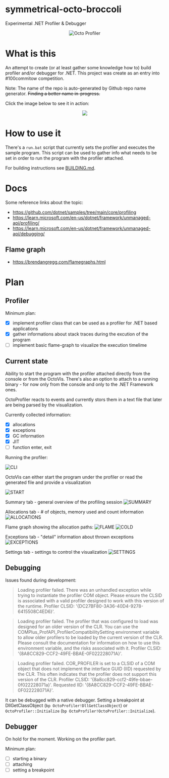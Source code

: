 # symmetrical-octo-broccoli
Experimental .NET Profiler &amp; Debugger

<p align="center">
<img src="img/logo.jpeg" alt="Octo Profiler" />
</center>

# What is this #
An attempt to create (or at least gather some knowledge how to) build profiler and/or debugger for .NET.
This project was create as an entry into #100commitow competition.

Note: The name of the repo is auto-generated by Github repo name generator. ~~Finding a better name in-progress.~~

Click the image below to see it in action:
<p align="center">
<a href="https://www.dropbox.com/scl/fi/04hipywza185yj8gcmw0b/octo-profiler.gif?rlkey=jnq7vz5r4rzdek7kmx1sqiist&e=1&st=4fueg308&dl=0&raw=1">
<img src="img/in_action.png" /></a>
</p>

# How to use it #
There's a `run.bat` script that currently sets the profiler and executes the sample program. This script can be used to gather info
what needs to be set in order to run the program with the profiler attached.

For building instructions see [BUILDING.md](BUILDING.md).

# Docs #
Some reference links about the topic:
- https://github.com/dotnet/samples/tree/main/core/profiling
- https://learn.microsoft.com/en-us/dotnet/framework/unmanaged-api/profiling/
- https://learn.microsoft.com/en-us/dotnet/framework/unmanaged-api/debugging/

## Flame graph ##
- https://brendangregg.com/flamegraphs.html

# Plan #

## Profiler ##

Minimum plan:
- [x] implement profiler class that can be used as a profiler for .NET based applications
- [x] gather informations about stack traces during the excution of the program
- [ ] implement basic flame-graph to visualize the execution timelime

## Current state ##

Ability to start the program with the profiler attached directly from the console or from the OctoVis. There's also an option to attach to a running binary - for now only from the console and only to the .NET Framework ones.

OctoProfiler reacts to events and currently stors them in a text file that later are being parsed by the visualization.

Currently collected information:
- [x] allocations
- [x] exceptions
- [x] GC information
- [x] JIT
- [ ] function enter, exit

Running the profiler:

![CLI](img/cli.png)

OctoVis can either start the program under the profiler or read the generated file and provide a visualization

![START](img/gui_start.png)

Summary tab - general overview of the profiling session
![SUMMARY](img/gui_summary.png)

Allocations tab - # of objects, memory used and count information
![ALLOCATIONS](img/gui_allocations.png)

Flame graph showing the allocation paths:
![FLAME](img/gui_flame_hot.png)
![COLD](img/gui_flame_cold.png)

Exceptions tab - "detail" information about thrown exceptions
![EXCEPTIONS](img/gui_exceptions.png)

Settings tab - settings to control the visualization
![SETTINGS](img/gui_settings.png)

## Debugging ##

Issues found during development:

> Loading profiler failed.  There was an unhandled exception while trying to instantiate the profiler COM object.  Please ensure the CLSID is associated with a valid profiler designed to work with this version of the runtime.  Profiler CLSID: '{DC27BF80-3A36-40D4-9278-6415508C4ED6}'.

> Loading profiler failed.   The profiler that was configured to load was designed for an older version of the CLR.  You can use the COMPlus_ProfAPI_ProfilerCompatibilitySetting environment variable to allow older profilers to be loaded by the current version of the CLR.  Please consult the documentation for information on how to use this environment variable, and the risks associated with it.  Profiler CLSID: '{8A8CC829-CCF2-49FE-BBAE-0F022228071A}'.

> Loading profiler failed.  COR_PROFILER is set to a CLSID of a COM object that does not implement the interface GUID (IID) requested by the CLR.  This often indicates that the profiler does not support this version of the CLR.  Profiler CLSID: '{8a8cc829-ccf2-49fe-bbae-0f022228071a}'.  Requested IID: '{8A8CC829-CCF2-49FE-BBAE-0F022228071A}'.

It can be debugged with a native debugger. Setting a breakpoint at DllGetClassObject (`bp OctoProfiler!DllGetClassObject`) or `OctoProfiler::Initialize` (`bp OctoProfiler!OctoProfiler::Initialize`).

## Debugger ##

On hold for the moment. Working on the profiler part.

Minimum plan:
- [ ] starting a binary
- [ ] attaching
- [ ] setting a breakpoint
